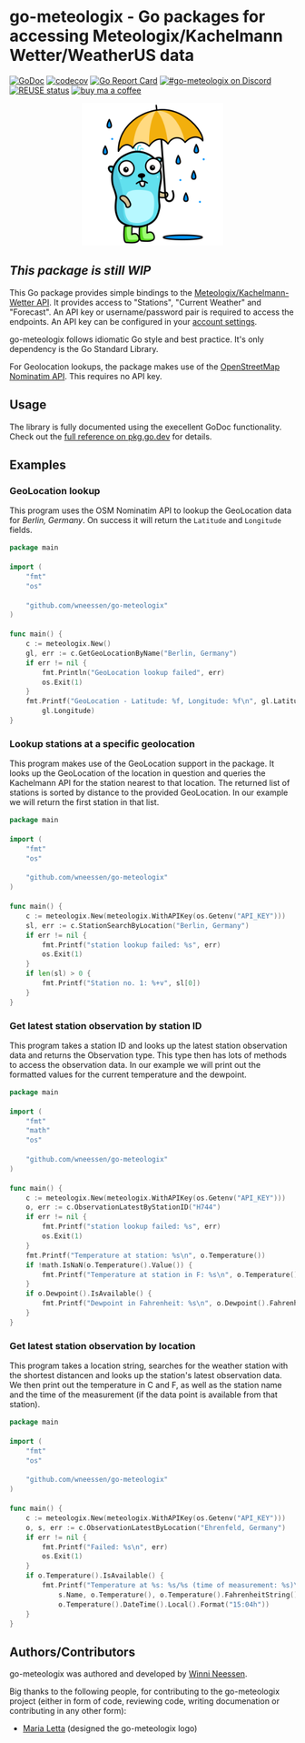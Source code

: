 <!--
SPDX-FileCopyrightText: 2023 Winni Neessen <wn@neessen.dev>

SPDX-License-Identifier: CC0-1.0
-->

# go-meteologix - Go packages for accessing Meteologix/Kachelmann Wetter/WeatherUS data

[![GoDoc](https://godoc.org/github.com/wneessen/go-mail?status.svg)](https://pkg.go.dev/github.com/wneessen/go-meteologix)
[![codecov](https://codecov.io/gh/wneessen/go-meteologix/branch/main/graph/badge.svg?token=W4QI1RMR4L)](https://codecov.io/gh/wneessen/go-meteologix)
[![Go Report Card](https://goreportcard.com/badge/github.com/wneessen/go-meteologix)](https://goreportcard.com/report/github.com/wneessen/go-meteologix)
[![#go-meteologix on Discord](https://img.shields.io/badge/Discord-%23go–meteologix-blue.svg)](https://discord.gg/CTpX8j4Z)
[![REUSE status](https://api.reuse.software/badge/github.com/wneessen/go-meteologix)](https://api.reuse.software/info/github.com/wneessen/go-meteologix)
<a href="https://ko-fi.com/D1D24V9IX"><img src="https://uploads-ssl.webflow.com/5c14e387dab576fe667689cf/5cbed8a4ae2b88347c06c923_BuyMeACoffee_blue.png" height="20" alt="buy ma a coffee"></a>

<p align="center"><img src="./assets/gopher43.svg" width="250" alt="go-meteologx logo"/></p>

## *This package is still WIP*

This Go package provides simple bindings to the 
[Meteologix/Kachelmann-Wetter API](https://api.kachelmannwetter.com/v02/_doc.html#/).
It provides access to "Stations", "Current Weather" and "Forecast". An API key or 
username/password pair is required to access the endpoints. An API key can be configured
in your [account settings](https://accounts.meteologix.com/subscriptions).

go-meteologix follows idiomatic Go style and best practice. It's only dependency is 
the Go Standard Library.

For Geolocation lookups, the package makes use of the 
[OpenStreetMap Nominatim API](https://nominatim.org/). This requires no API key.

## Usage

The library is fully documented using the execellent GoDoc functionality. Check out 
the [full reference on pkg.go.dev](https://pkg.go.dev/github.com/wneessen/go-hibp) for 
details.

## Examples

### GeoLocation lookup

This program uses the OSM Nominatim API to lookup the GeoLocation data for *Berlin, Germany*.
On success it will return the `Latitude` and `Longitude` fields.
```go
package main

import (
	"fmt"
	"os"

	"github.com/wneessen/go-meteologix"
)

func main() {
	c := meteologix.New()
	gl, err := c.GetGeoLocationByName("Berlin, Germany")
	if err != nil {
		fmt.Println("GeoLocation lookup failed", err)
		os.Exit(1)
	}
	fmt.Printf("GeoLocation - Latitude: %f, Longitude: %f\n", gl.Latitude,
		gl.Longitude)
}
```

### Lookup stations at a specific geolocation

This program makes use of the GeoLocation support in the package. It looks up the GeoLocation
of the location in question and queries the Kachelmann API for the station nearest to that
location. The returned list of stations is sorted by distance to the provided GeoLocation. In
our example we will return the first station in that list.
```go
package main

import (
	"fmt"
	"os"

	"github.com/wneessen/go-meteologix"
)

func main() {
	c := meteologix.New(meteologix.WithAPIKey(os.Getenv("API_KEY")))
	sl, err := c.StationSearchByLocation("Berlin, Germany")
	if err != nil {
		fmt.Printf("station lookup failed: %s", err)
		os.Exit(1)
	}
	if len(sl) > 0 {
		fmt.Printf("Station no. 1: %+v", sl[0])
	}
}
```

### Get latest station observation by station ID

This program takes a station ID and looks up the latest station observation data and returns
the Observation type. This type then has lots of methods to access the observation data. In
our example we will print out the formatted values for the current temperature and the dewpoint.

```go
package main

import (
	"fmt"
	"math"
	"os"

	"github.com/wneessen/go-meteologix"
)

func main() {
	c := meteologix.New(meteologix.WithAPIKey(os.Getenv("API_KEY")))
	o, err := c.ObservationLatestByStationID("H744")
	if err != nil {
		fmt.Printf("station lookup failed: %s", err)
		os.Exit(1)
	}
	fmt.Printf("Temperature at station: %s\n", o.Temperature())
	if !math.IsNaN(o.Temperature().Value()) {
		fmt.Printf("Temperature at station in F: %s\n", o.Temperature().FahrenheitString())
    }
	if o.Dewpoint().IsAvailable() {
		fmt.Printf("Dewpoint in Fahrenheit: %s\n", o.Dewpoint().FahrenheitString())
	}
}
```

### Get latest station observation by location

This program takes a location string, searches for the weather station with the shortest distancen and looks up 
the station's latest observation data. We then print out the temperature in C and F, as well as the station name
and the time of the measurement (if the data point is available from that station).

```go
package main

import (
	"fmt"
	"os"

	"github.com/wneessen/go-meteologix"
)

func main() {
	c := meteologix.New(meteologix.WithAPIKey(os.Getenv("API_KEY")))
	o, s, err := c.ObservationLatestByLocation("Ehrenfeld, Germany")
	if err != nil {
		fmt.Printf("Failed: %s\n", err)
		os.Exit(1)
	}
	if o.Temperature().IsAvailable() {
		fmt.Printf("Temperature at %s: %s/%s (time of measurement: %s)\n",
			s.Name, o.Temperature(), o.Temperature().FahrenheitString(),
			o.Temperature().DateTime().Local().Format("15:04h"))
	}
}
```

## Authors/Contributors
go-meteologix was authored and developed by [Winni Neessen](https://github.com/wneessen/).

Big thanks to the following people, for contributing to the go-meteologix project
(either in form of code, reviewing code, writing documenation or contributing in any other form):
* [Maria Letta](https://github.com/MariaLetta) (designed the go-meteologix logo)
